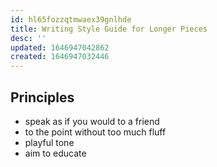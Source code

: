 ```yaml
---
id: hl65fozzqtmwaex39gnlhde
title: Writing Style Guide for Longer Pieces
desc: ''
updated: 1646947042862
created: 1646947032446
---
```


## Principles
- speak as if you would to a friend
- to the point without too much fluff
- playful tone
- aim to educate

